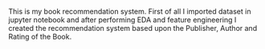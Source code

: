 This is my book recommendation system. First of all I imported dataset in jupyter notebook and after performing EDA and feature engineering I created the recommendation system based upon the Publisher, Author and Rating of the Book.
